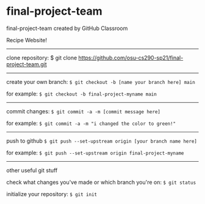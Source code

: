 # final-project-team
final-project-team created by GitHub Classroom

Recipe Website!

-------------------------------------------------------------------------------

clone repository:
  $ git clone https://github.com/osu-cs290-sp21/final-project-team.git
  
-------------------------------------------------------------------------------

create your own branch:
  `$ git checkout -b [name your branch here] main`
  
for example:
  `$ git checkout -b final-project-myname main`

-------------------------------------------------------------------------------

commit changes:
  `$ git commit -a -m [commit message here]`
  
for example:
 `$ git commit -a -m "i changed the color to green!"`
  
-------------------------------------------------------------------------------

push to github
  `$ git push --set-upstream origin [your branch name here]`
  
for example:
  `$ git push --set-upstream origin final-project-myname`
  
  
-------------------------------------------------------------------------------
other useful git stuff

check what changes you've made or which branch you're on:
  `$ git status`
  
initialize your repository:
  `$ git init`
